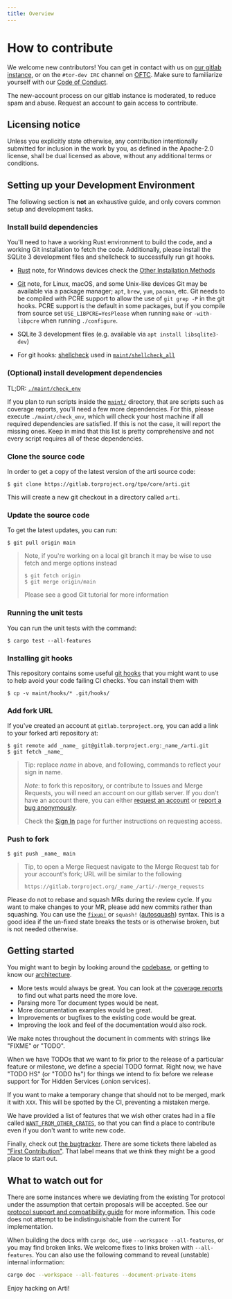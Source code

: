 ```yaml
---
title: Overview
---
```


# How to contribute

We welcome new contributors!  You can get in contact with us on [our gitlab instance](https://gitlab.torproject.org/), or on the `#tor-dev IRC` channel on [OFTC](https://www.torproject.org/contact/).
Make sure to familiarize yourself with our [Code of Conduct](https://gitweb.torproject.org/community/policies.git/plain/code_of_conduct.txt).

The new-account process on our gitlab instance is moderated, to reduce spam and abuse. Request an account to gain access to contribute.

## Licensing notice

Unless you explicitly state otherwise, any contribution intentionally submitted for inclusion in the work by you, as defined in the Apache-2.0 license, shall be dual licensed as above, without any additional terms or conditions.

## Setting up your Development Environment

The following section is **not** an exhaustive guide, and only covers common setup and development tasks.

### Install build dependencies

You'll need to have a working Rust environment to build the code, and a working Git installation to fetch the code. Additionally, please install the SQLite 3 development files and shellcheck to successfully run git hooks.

- [Rust](https://www.rust-lang.org/tools/install) note, for Windows devices check the [Other Installation Methods](https://forge.rust-lang.org/infra/other-installation-methods.html)

- [Git](https://git-scm.com/downloads) note, for Linux, macOS, and some Unix-like devices Git may be available via a package manager; `apt`, `brew`, `yum`, `pacman`, etc. Git needs to be compiled with PCRE support to allow the use of `git grep -P` in the git hooks. PCRE support is the default in some packages, but if you compile from source set `USE_LIBPCRE=YesPlease` when running `make` or `-with-libpcre` when running `./configure`.

- SQLite 3 development files (e.g. available via `apt install libsqlite3-dev`)

- For git hooks: [shellcheck](https://github.com/koalaman/shellcheck#installing) used in [`maint/shellcheck_all`](https://gitlab.torproject.org/tpo/core/arti/-/blob/main/maint/shellcheck_all)

### (Optional) install development dependencies

TL;DR: [`./maint/check_env`](https://gitlab.torproject.org/tpo/core/arti/-/blob/main/maint/check_env)

If you plan to run scripts inside the [`maint/`](https://gitlab.torproject.org/tpo/core/arti/-/tree/main/maint) directory, that are scripts such as coverage reports, you'll need a few more dependencies. For this, please execute `./maint/check_env`, which will check your host machine if all required dependencies are satisfied. If this is not the case, it will report the missing ones. Keep in mind that this list is pretty comprehensive and not every script requires all of these dependencies.

### Clone the source code

In order to get a copy of the latest version of the arti source code:

```
$ git clone https://gitlab.torproject.org/tpo/core/arti.git
```

This will create a new git checkout in a directory called `arti`.

### Update the source code

To get the latest updates, you can run:

```
$ git pull origin main
```

> Note, if you're working on a local git branch it may be wise to use fetch and merge options instead
> 
> 
> ```
> $ git fetch origin
> $ git merge origin/main
> ```
> 
> Please see a good Git tutorial for more information
> 

### Running the unit tests
You can run the unit tests with the command:

```
$ cargo test --all-features
```

### Installing git hooks

This repository contains some useful [git hooks](https://git-scm.com/book/en/v2/Customizing-Git-Git-Hooks)
that you might want to use to help avoid your code failing CI checks.
You can install them with

```
$ cp -v maint/hooks/* .git/hooks/
```

### Add fork URL

If you've created an account at `gitlab.torproject.org`, you can add a
link to your forked arti repository at:

```
$ git remote add _name_ git@gitlab.torproject.org:_name_/arti.git
$ git fetch _name_
```

> Tip: replace _name_ in above, and following, commands to reflect your sign in name.
> 
> 
> *Note*: to fork this repository, or contribute to Issues and Merge Requests, you will need an account on our gitlab server.  If you don't have an account there, you can either [request an account](https://gitlab.onionize.space/) or [report a bug anonymously](https://anonticket.onionize.space/).
> 
> Check the [Sign In](https://gitlab.torproject.org/users/sign_in?redirect_to_referer=yes) page for further instructions on requesting access.
> 

### Push to fork

```
$ git push _name_ main
```

> Tip, to open a Merge Request navigate to the Merge Request tab for your account's fork; URL will be similar to the following
> 
> 
>  `https://gitlab.torproject.org/_name_/arti/-/merge_requests`
> 

Please do not to rebase and squash MRs during the review cycle. If you want to make changes to your MR, please add new commits rather than squashing. You can use the [`fixup!`](https://git-scm.com/docs/git-rebase#Documentation/git-rebase.txt---autosquash) or `squash!` ([autosquash](https://thoughtbot.com/blog/autosquashing-git-commits)) syntax. This is a good idea if the un-fixed state breaks the tests or is otherwise broken, but is not needed otherwise.

## Getting started

You might want to begin by looking around the [codebase](https://gitlab.torproject.org/tpo/core/arti/), or getting to know our [architecture](/contributing/for-developers/architecture).

- More tests would always be great. You can look at the [coverage reports](https://tpo.pages.torproject.net/core/arti/coverage/) to find out what parts need the more love.
- Parsing more Tor document types would be neat.
- More documentation examples would be great.
- Improvements or bugfixes to the existing code would be great.
- Improving the look and feel of the documentation would also rock.

We make notes throughout the document in comments with strings like "FIXME" or "TODO".

When we have TODOs that we want to fix prior to the release of a particular feature or milestone, we define a special TODO format. Right now, we have "TODO HS" (or "TODO hs") for things we intend to fix before we release support for Tor Hidden Services (.onion services).

If you want to make a temporary change that should not to be merged, mark it with `XXX`. This will be spotted by the CI, preventing a mistaken merge.

We have provided a list of features that we wish other crates had in a file called [`WANT_FROM_OTHER_CRATES`](https://gitlab.torproject.org/tpo/core/arti/-/blob/main/WANT_FROM_OTHER_CRATES), so that you can find a place to contribute even if you don't want to write new code.

Finally, check out [the bugtracker](https://gitlab.torproject.org/tpo/core/arti/-/issues). There are some tickets there labeled as ["First Contribution"](https://gitlab.torproject.org/tpo/core/arti/-/issues?scope=all&utf8=%E2%9C%93&state=opened&label_name%5B%5D=First%20Contribution). That label means that we think they might be a good place to start out.

## What to watch out for

There are some instances where we deviating from the existing Tor protocol under the assumption that certain proposals will be accepted. See our [protocol support and compatibility guide](/guides/compatibility) for more information. This code does not attempt to be indistinguishable from the current Tor implementation.

When building the docs with `cargo doc`, use `--workspace --all-features`, or you may find broken links. We welcome fixes to links broken with `--all-features`. 
You can also use the following command to reveal (unstable) internal information: 
```sh
cargo doc --workspace --all-features --document-private-items
```

Enjoy hacking on Arti!

